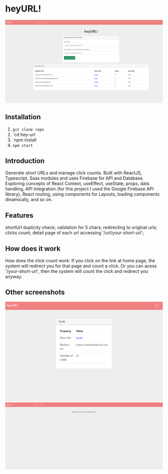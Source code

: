 # heyURL!

![heyURL](https://github.com/arturguimaraes/hey-url/blob/main/src/assets/img/cap1.PNG?raw=true)

## Installation

1. `git clone repo`
2. `cd hey-url
3. `npm install
4. `npm start`

## Introduction

Generate short URLs and manage click counts.
Built with ReactJS, Typescript, Saas modules and uses Firebase for API and Database.
Exploring concepts of React Context, useEffect, useState, props, data handling, API Integration (for this project I used the Google Firebase API library), React routing, using components for Layouts, loading components dinamically, and so on.

## Features

shortUrl duplicity check; validation for 5 chars; redirecting to original urls; clicks count; detail page of each url accessing '/url/your-short-url';

## How does it work

How does the click count work: If you click on the link at home page, the system will redirect you for that page and count a click. Or you can acess '/your-short-url', then the system will count the click and redirect you anyway.

## Other screenshots

![heyURL](https://github.com/arturguimaraes/hey-url/blob/main/src/assets/img/cap2.PNG?raw=true)
![heyURL](https://github.com/arturguimaraes/hey-url/blob/main/src/assets/img/cap3.PNG?raw=true)